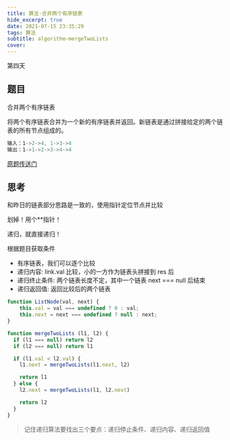 ```yaml
---
title: 算法-合并两个有序链表
hide_excerpt: true
date: 2021-07-15 23:35:29
tags: 算法
subtitle: algorithm-mergeTwoLists
cover:
---
```


第四天

<!-- more -->

## 题目

合并两个有序链表

将两个有序链表合并为一个新的有序链表并返回。新链表是通过拼接给定的两个链表的所有节点组成的。

```js
输入：1->2->4, 1->3->4
输出：1->1->2->3->4->4
```

[原题传送门](https://leetcode-cn.com/problems/merge-two-sorted-lists/)

## 思考

和昨日的链表部分思路是一致的，使用指针定位节点并比较

划掉！用个**指针！

递归，就直接递归！

根据题目获取条件

- 有序链表，我们可以逐个比较
- 递归内容: link.val 比较，小的一方作为链表头拼接到 res 后
- 递归终止条件: 两个链表长度不定，其中一个链表 next === null 后结束
- 递归返回值: 返回比较后的两个链表

```js
function ListNode(val, next) {
	this.val = val === undefined ? 0 : val;
	this.next = next === undefined ? null : next;
}
```

```js
function mergeTwoLists (l1, l2) {
  if (l1 === null) return l2
  if (l2 === null) return l1

  if (l1.val < l2.val) {
    l1.next = mergeTwoLists(l1.next, l2)

    return l1
  } else {
    l2.next = mergeTwoLists(l1, l2.next)

    return l2
  }
}
```

> 记住递归算法要找出三个要点：递归停止条件、递归内容、递归返回值
